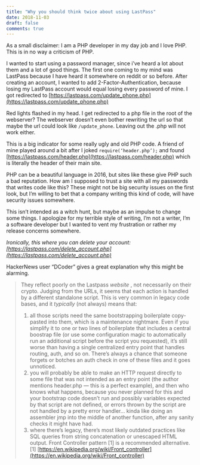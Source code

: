 ```yaml
---
title: "Why you should think twice about using LastPass"
date: 2018-11-03
draft: false
comments: true
---
```

As a small disclaimer: I am a PHP developer in my day job and I love PHP. This is in no way a criticism of PHP.

I wanted to start using a password manager, since i’ve heard a lot about them and a lot of good things. The first one coming to my mind was LastPass because I have heard it somewhere on reddit or so before. After creating an account, I wanted to add 2-Factor-Authentication, because losing my LastPass account would equal losing every password of mine. I got redirected to [https://lastpass.com/update_phone.php](https://lastpass.com/update_phone.php)

Red lights flashed in my head. I get redirected to a php file in the root of the webserver? The webserver doesn’t even bother rewriting the url so that maybe the url could look like `/update_phone`. Leaving out the .php will not work either.

This is a big indicator for some really ugly and old PHP code. A friend of mine played around a bit after I joked `require(‘header.php’);` and found [https://lastpass.com/header.php](https://lastpass.com/header.php) which is literally the header of their main site.

PHP can be a beautiful language in 2016, but sites like these give PHP such a bad reputation. How am I supposed to trust a site with all my passwords that writes code like this? These might not be big security issues on the first look, but I’m willing to bet that a company writing this kind of code, will have security issues somewhere.

This isn’t intended as a witch hunt, but maybe as an impulse to change some things. I apologize for my terrible style of writing, I’m not a writer, I’m a software developer but I wanted to vent my frustration or rather my release concerns somewhere.

*Ironically, this where you can delete your account: [https://lastpass.com/delete_account.php](https://lastpass.com/delete_account.php)*

HackerNews user “DCoder” gives a great explanation why this might be alarming.

> They reflect poorly on the Lastpass *website* , not necessarily on their crypto.
> Judging from the URLs, it seems that each action is handled by a different standalone script. This is very common in legacy code bases, and it *typically* (not always) means that:
> 1) all those scripts need the same bootstrapping boilerplate copy-pasted into them, which is a maintenance nightmare. Even if you simplify it to one or two lines of boilerplate that includes a central boostrap file (or use some configuration magic to automatically run an additional script before the script you requested), it’s still worse than having a single centralized entry point that handles routing, auth, and so on. There’s always a chance that someone forgets or botches an auth check in one of these files and it goes unnoticed.
> 2) you will probably be able to make an HTTP request directly to some file that was not intended as an entry point (the author mentions header.php — this is a perfect example), and then who knows what happens, because you never planned for this and your bootstrap code doesn’t run and possibly variables expected by that script are not defined, or errors thrown by the script are not handled by a pretty error handler… kinda like doing an assembler jmp into the middle of another function, after any sanity checks it might have had.
> 3) where there’s legacy, there’s most likely outdated practices like SQL queries from string concatenation or unescaped HTML output.
> Front Controller pattern [1] is a recommended alternative.
> [1] [https://en.wikipedia.org/wiki/Front_controller](https://en.wikipedia.org/wiki/Front_controller)
